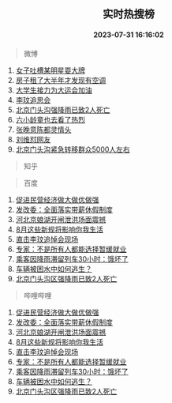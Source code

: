<div align="center"><h2>实时热搜榜</h2><h4>2023-07-31 16:16:02</h4></div>

> 微博  

1. [女子吐槽某明星耍大牌](https://s.weibo.com/weibo?q=%23%E5%A5%B3%E5%AD%90%E5%90%90%E6%A7%BD%E6%9F%90%E6%98%8E%E6%98%9F%E8%80%8D%E5%A4%A7%E7%89%8C%23&t=31&band_rank=1&Refer=top)<br />
2. [房子租了大半年才发现有空调](https://s.weibo.com/weibo?q=%23%E6%88%BF%E5%AD%90%E7%A7%9F%E4%BA%86%E5%A4%A7%E5%8D%8A%E5%B9%B4%E6%89%8D%E5%8F%91%E7%8E%B0%E6%9C%89%E7%A9%BA%E8%B0%83%23&t=31&band_rank=2&Refer=top)<br />
3. [大学生接力为大运会加油](https://s.weibo.com/weibo?q=%23%E5%A4%A7%E5%AD%A6%E7%94%9F%E6%8E%A5%E5%8A%9B%E4%B8%BA%E5%A4%A7%E8%BF%90%E4%BC%9A%E5%8A%A0%E6%B2%B9%23&t=31&band_rank=3&Refer=top)<br />
4. [李玟追思会](https://s.weibo.com/weibo?q=%E6%9D%8E%E7%8E%9F%E8%BF%BD%E6%80%9D%E4%BC%9A&t=31&band_rank=4&Refer=top)<br />
5. [北京门头沟强降雨已致2人死亡](https://s.weibo.com/weibo?q=%23%E5%8C%97%E4%BA%AC%E9%97%A8%E5%A4%B4%E6%B2%9F%E5%BC%BA%E9%99%8D%E9%9B%A8%E5%B7%B2%E8%87%B42%E4%BA%BA%E6%AD%BB%E4%BA%A1%23&t=31&band_rank=5&Refer=top)<br />
6. [六小龄童也去看了热烈](https://s.weibo.com/weibo?q=%23%E5%85%AD%E5%B0%8F%E9%BE%84%E7%AB%A5%E4%B9%9F%E5%8E%BB%E7%9C%8B%E4%BA%86%E7%83%AD%E7%83%88%23&t=31&band_rank=6&Refer=top)<br />
7. [张晚意陈都灵情头](https://s.weibo.com/weibo?q=%23%E5%BC%A0%E6%99%9A%E6%84%8F%E9%99%88%E9%83%BD%E7%81%B5%E6%83%85%E5%A4%B4%23&t=31&band_rank=7&Refer=top)<br />
8. [刘维怼网友](https://s.weibo.com/weibo?q=%23%E5%88%98%E7%BB%B4%E6%80%BC%E7%BD%91%E5%8F%8B%23&t=31&band_rank=8&Refer=top)<br />
9. [北京门头沟紧急转移群众5000人左右](https://s.weibo.com/weibo?q=%23%E5%8C%97%E4%BA%AC%E9%97%A8%E5%A4%B4%E6%B2%9F%E7%B4%A7%E6%80%A5%E8%BD%AC%E7%A7%BB%E7%BE%A4%E4%BC%975000%E4%BA%BA%E5%B7%A6%E5%8F%B3%23&t=31&band_rank=9&Refer=top)<br />

> 知乎  


> 百度  

1. [促进民营经济做大做优做强](https://www.baidu.com/s?wd=%E4%BF%83%E8%BF%9B%E6%B0%91%E8%90%A5%E7%BB%8F%E6%B5%8E%E5%81%9A%E5%A4%A7%E5%81%9A%E4%BC%98%E5%81%9A%E5%BC%BA&sa=fyb_news&rsv_dl=fyb_news)<br />
2. [发改委：全面落实带薪休假制度](https://www.baidu.com/s?wd=%E5%8F%91%E6%94%B9%E5%A7%94%EF%BC%9A%E5%85%A8%E9%9D%A2%E8%90%BD%E5%AE%9E%E5%B8%A6%E8%96%AA%E4%BC%91%E5%81%87%E5%88%B6%E5%BA%A6&sa=fyb_news&rsv_dl=fyb_news)<br />
3. [河北京娘湖开闸泄洪场面震撼](https://www.baidu.com/s?wd=%E6%B2%B3%E5%8C%97%E4%BA%AC%E5%A8%98%E6%B9%96%E5%BC%80%E9%97%B8%E6%B3%84%E6%B4%AA%E5%9C%BA%E9%9D%A2%E9%9C%87%E6%92%BC&sa=fyb_news&rsv_dl=fyb_news)<br />
4. [8月这些新规将影响你我生活](https://www.baidu.com/s?wd=8%E6%9C%88%E8%BF%99%E4%BA%9B%E6%96%B0%E8%A7%84%E5%B0%86%E5%BD%B1%E5%93%8D%E4%BD%A0%E6%88%91%E7%94%9F%E6%B4%BB&sa=fyb_news&rsv_dl=fyb_news)<br />
5. [直击李玟追悼会现场](https://www.baidu.com/s?wd=%E7%9B%B4%E5%87%BB%E6%9D%8E%E7%8E%9F%E8%BF%BD%E6%82%BC%E4%BC%9A%E7%8E%B0%E5%9C%BA&sa=fyb_news&rsv_dl=fyb_news)<br />
6. [专家：不是所有人都能选择暂缓就业](https://www.baidu.com/s?wd=%E4%B8%93%E5%AE%B6%EF%BC%9A%E4%B8%8D%E6%98%AF%E6%89%80%E6%9C%89%E4%BA%BA%E9%83%BD%E8%83%BD%E9%80%89%E6%8B%A9%E6%9A%82%E7%BC%93%E5%B0%B1%E4%B8%9A&sa=fyb_news&rsv_dl=fyb_news)<br />
7. [乘客因降雨滞留列车30小时：饿坏了](https://www.baidu.com/s?wd=%E4%B9%98%E5%AE%A2%E5%9B%A0%E9%99%8D%E9%9B%A8%E6%BB%9E%E7%95%99%E5%88%97%E8%BD%A630%E5%B0%8F%E6%97%B6%EF%BC%9A%E9%A5%BF%E5%9D%8F%E4%BA%86&sa=fyb_news&rsv_dl=fyb_news)<br />
8. [车辆被困水中如何逃生？](https://www.baidu.com/s?wd=%E8%BD%A6%E8%BE%86%E8%A2%AB%E5%9B%B0%E6%B0%B4%E4%B8%AD%E5%A6%82%E4%BD%95%E9%80%83%E7%94%9F%EF%BC%9F&sa=fyb_news&rsv_dl=fyb_news)<br />
9. [北京门头沟区强降雨已致2人死亡](https://www.baidu.com/s?wd=%E5%8C%97%E4%BA%AC%E9%97%A8%E5%A4%B4%E6%B2%9F%E5%8C%BA%E5%BC%BA%E9%99%8D%E9%9B%A8%E5%B7%B2%E8%87%B42%E4%BA%BA%E6%AD%BB%E4%BA%A1&sa=fyb_news&rsv_dl=fyb_news)<br />

> 哔哩哔哩  

1. [促进民营经济做大做优做强](https://www.baidu.com/s?wd=%E4%BF%83%E8%BF%9B%E6%B0%91%E8%90%A5%E7%BB%8F%E6%B5%8E%E5%81%9A%E5%A4%A7%E5%81%9A%E4%BC%98%E5%81%9A%E5%BC%BA&sa=fyb_news&rsv_dl=fyb_news)<br />
2. [发改委：全面落实带薪休假制度](https://www.baidu.com/s?wd=%E5%8F%91%E6%94%B9%E5%A7%94%EF%BC%9A%E5%85%A8%E9%9D%A2%E8%90%BD%E5%AE%9E%E5%B8%A6%E8%96%AA%E4%BC%91%E5%81%87%E5%88%B6%E5%BA%A6&sa=fyb_news&rsv_dl=fyb_news)<br />
3. [河北京娘湖开闸泄洪场面震撼](https://www.baidu.com/s?wd=%E6%B2%B3%E5%8C%97%E4%BA%AC%E5%A8%98%E6%B9%96%E5%BC%80%E9%97%B8%E6%B3%84%E6%B4%AA%E5%9C%BA%E9%9D%A2%E9%9C%87%E6%92%BC&sa=fyb_news&rsv_dl=fyb_news)<br />
4. [8月这些新规将影响你我生活](https://www.baidu.com/s?wd=8%E6%9C%88%E8%BF%99%E4%BA%9B%E6%96%B0%E8%A7%84%E5%B0%86%E5%BD%B1%E5%93%8D%E4%BD%A0%E6%88%91%E7%94%9F%E6%B4%BB&sa=fyb_news&rsv_dl=fyb_news)<br />
5. [直击李玟追悼会现场](https://www.baidu.com/s?wd=%E7%9B%B4%E5%87%BB%E6%9D%8E%E7%8E%9F%E8%BF%BD%E6%82%BC%E4%BC%9A%E7%8E%B0%E5%9C%BA&sa=fyb_news&rsv_dl=fyb_news)<br />
6. [专家：不是所有人都能选择暂缓就业](https://www.baidu.com/s?wd=%E4%B8%93%E5%AE%B6%EF%BC%9A%E4%B8%8D%E6%98%AF%E6%89%80%E6%9C%89%E4%BA%BA%E9%83%BD%E8%83%BD%E9%80%89%E6%8B%A9%E6%9A%82%E7%BC%93%E5%B0%B1%E4%B8%9A&sa=fyb_news&rsv_dl=fyb_news)<br />
7. [乘客因降雨滞留列车30小时：饿坏了](https://www.baidu.com/s?wd=%E4%B9%98%E5%AE%A2%E5%9B%A0%E9%99%8D%E9%9B%A8%E6%BB%9E%E7%95%99%E5%88%97%E8%BD%A630%E5%B0%8F%E6%97%B6%EF%BC%9A%E9%A5%BF%E5%9D%8F%E4%BA%86&sa=fyb_news&rsv_dl=fyb_news)<br />
8. [车辆被困水中如何逃生？](https://www.baidu.com/s?wd=%E8%BD%A6%E8%BE%86%E8%A2%AB%E5%9B%B0%E6%B0%B4%E4%B8%AD%E5%A6%82%E4%BD%95%E9%80%83%E7%94%9F%EF%BC%9F&sa=fyb_news&rsv_dl=fyb_news)<br />
9. [北京门头沟区强降雨已致2人死亡](https://www.baidu.com/s?wd=%E5%8C%97%E4%BA%AC%E9%97%A8%E5%A4%B4%E6%B2%9F%E5%8C%BA%E5%BC%BA%E9%99%8D%E9%9B%A8%E5%B7%B2%E8%87%B42%E4%BA%BA%E6%AD%BB%E4%BA%A1&sa=fyb_news&rsv_dl=fyb_news)<br />
